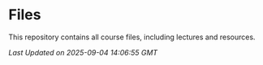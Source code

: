 # Files

This repository contains all course files, including lectures and resources.

_Last Updated on 2025-09-04 14:06:55 GMT_




